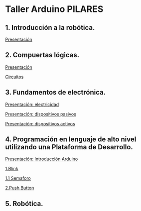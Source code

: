 # Taller Arduino PILARES
 
## 1. Introducción a la robótica.
[Presentación](https://www.canva.com/design/DAD7pNUmb-g/gui4k_kAUmm3ORPKMxsVkA/view?utm_content=DAD7pNUmb-g&utm_campaign=designshare&utm_medium=link&utm_source=publishsharelink)

## 2. Compuertas lógicas.
[Presentación](https://www.canva.com/design/DAEChwHsu3g/vc28_TdSA5KYvejCuZoTpQ/view?utm_content=DAEChwHsu3g&utm_campaign=designshare&utm_medium=link&utm_source=publishsharelink)

[Circuitos](https://github.com/angelumoca21/TallerArduinoPILARES/tree/main/compuertas)

## 3. Fundamentos de electrónica.
[Presentación: electricidad](https://www.canva.com/design/DAEBNRvjL30/CJtulI4pbIXa0hxx_8as9w/view?utm_content=DAEBNRvjL30&utm_campaign=designshare&utm_medium=link&utm_source=publishsharelink)

[Presentación: dispositivos pasivos](https://www.canva.com/design/DAEBZiBrvA4/vdMHqavQo9m4N09cCcI4sA/view?utm_content=DAEBZiBrvA4&utm_campaign=designshare&utm_medium=link&utm_source=publishsharelink)

[Presentación: dispositivos activos](https://www.canva.com/design/DAEBKy_96pg/4SyA2ZHJ3sOBBRYAWiodpg/view?utm_content=DAEBKy_96pg&utm_campaign=designshare&utm_medium=link&utm_source=publishsharelink)

## 4. Programación en lenguaje de alto nivel utilizando una Plataforma de Desarrollo.
[Presentación: Introducción Arduino](https://www.canva.com/design/DAEDLf8KtWA/fxwwnqJKMQ1AjC1vqci7aw/view?utm_content=DAEDLf8KtWA&utm_campaign=designshare&utm_medium=link&utm_source=publishsharelink)

[1.Blink](https://github.com/angelumoca21/TallerArduinoPILARES/tree/main/1.Blink)

[1.1 Semaforo]()

[2.Push Button]()

## 5. Robótica.